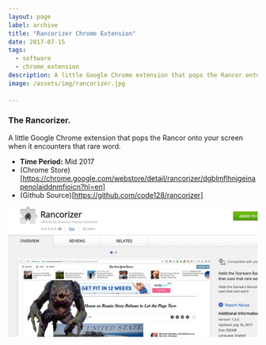 ```yaml
---
layout: page
label: archive
title: "Rancorizer Chrome Extension"
date: 2017-07-15
tags:
  - software
  - chrome_extension
description: A little Google Chrome extension that pops the Rancor onto your screen when it encounters that rare word. 
image: /assets/img/rancorizer.jpg

---
```


### The Rancorizer. 

A little Google Chrome extension that pops the Rancor onto your screen when it encounters that rare word.

+ **Time Period:** Mid 2017
+ (Chrome Store)[https://chrome.google.com/webstore/detail/rancorizer/dgblmflhnjgeinapenolaiddnmfioicn?hl=en]
+ (Github Source)[https://github.com/code128/rancorizer]

<a href="/assets/img/rancorizer.jpg" data-fancybox="gallery" data-caption="">
  <img src="/assets/img/rancorizer.jpg" alt="" />
</a>